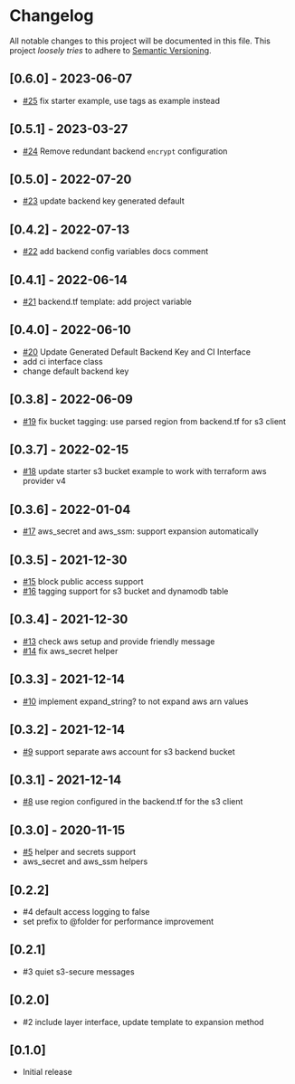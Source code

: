 # Changelog

All notable changes to this project will be documented in this file.
This project *loosely tries* to adhere to [Semantic Versioning](http://semver.org/).

## [0.6.0] - 2023-06-07
- [#25](https://github.com/boltops-tools/terraspace_plugin_aws/pull/25) fix starter example, use tags as example instead

## [0.5.1] - 2023-03-27
- [#24](https://github.com/boltops-tools/terraspace_plugin_aws/pull/24) Remove redundant backend `encrypt` configuration

## [0.5.0] - 2022-07-20
- [#23](https://github.com/boltops-tools/terraspace_plugin_aws/pull/23) update backend key generated default

## [0.4.2] - 2022-07-13
- [#22](https://github.com/boltops-tools/terraspace_plugin_aws/pull/22) add backend config variables docs comment

## [0.4.1] - 2022-06-14
- [#21](https://github.com/boltops-tools/terraspace_plugin_aws/pull/21) backend.tf template: add project variable

## [0.4.0] - 2022-06-10
- [#20](https://github.com/boltops-tools/terraspace_plugin_aws/pull/20) Update Generated Default Backend Key and CI Interface
- add ci interface class
- change default backend key

## [0.3.8] - 2022-06-09
- [#19](https://github.com/boltops-tools/terraspace_plugin_aws/pull/19) fix bucket tagging: use parsed region from backend.tf for s3 client

## [0.3.7] - 2022-02-15
- [#18](https://github.com/boltops-tools/terraspace_plugin_aws/pull/18) update starter s3 bucket example to work with terraform aws provider v4

## [0.3.6] - 2022-01-04
- [#17](https://github.com/boltops-tools/terraspace_plugin_aws/pull/17) aws_secret and aws_ssm: support expansion automatically

## [0.3.5] - 2021-12-30
- [#15](https://github.com/boltops-tools/terraspace_plugin_aws/pull/15) block public access support
- [#16](https://github.com/boltops-tools/terraspace_plugin_aws/pull/16) tagging support for s3 bucket and dynamodb table

## [0.3.4] - 2021-12-30
- [#13](https://github.com/boltops-tools/terraspace_plugin_aws/pull/13) check aws setup and provide friendly message
- [#14](https://github.com/boltops-tools/terraspace_plugin_aws/pull/14) fix aws_secret helper

## [0.3.3] - 2021-12-14
- [#10](https://github.com/boltops-tools/terraspace_plugin_aws/pull/10) implement expand_string? to not expand aws arn values

## [0.3.2] - 2021-12-14
- [#9](https://github.com/boltops-tools/terraspace_plugin_aws/pull/9) support separate aws account for s3 backend bucket

## [0.3.1] - 2021-12-14
- [#8](https://github.com/boltops-tools/terraspace_plugin_aws/pull/8) use region configured in the backend.tf for the s3 client

## [0.3.0] - 2020-11-15
- [#5](https://github.com/boltops-tools/terraspace_plugin_aws/pull/5) helper and secrets support
- aws_secret and aws_ssm helpers

## [0.2.2]
- #4 default access logging to false
- set prefix to @folder for performance improvement

## [0.2.1]
- #3 quiet s3-secure messages

## [0.2.0]
- #2 include layer interface, update template to expansion method

## [0.1.0]
- Initial release
